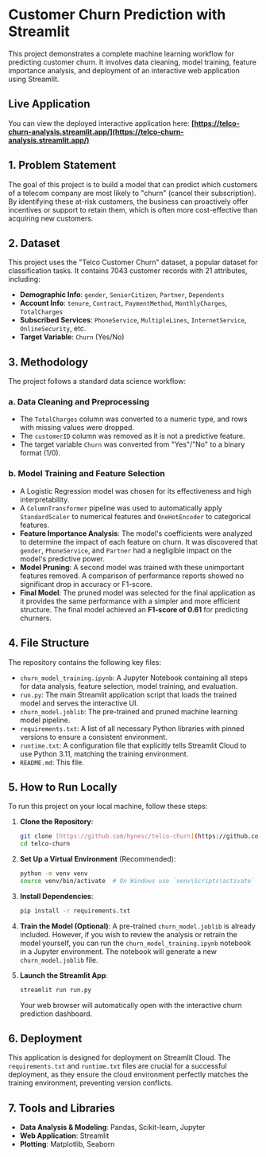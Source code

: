 # Customer Churn Prediction with Streamlit

This project demonstrates a complete machine learning workflow for predicting customer churn. It involves data cleaning, model training, feature importance analysis, and deployment of an interactive web application using Streamlit.

## Live Application

You can view the deployed interactive application here:
**[https://telco-churn-analysis.streamlit.app/](https://telco-churn-analysis.streamlit.app/)**

## 1. Problem Statement

The goal of this project is to build a model that can predict which customers of a telecom company are most likely to "churn" (cancel their subscription). By identifying these at-risk customers, the business can proactively offer incentives or support to retain them, which is often more cost-effective than acquiring new customers.

## 2. Dataset

This project uses the "Telco Customer Churn" dataset, a popular dataset for classification tasks. It contains 7043 customer records with 21 attributes, including:

* **Demographic Info**: `gender`, `SeniorCitizen`, `Partner`, `Dependents`
* **Account Info**: `tenure`, `Contract`, `PaymentMethod`, `MonthlyCharges`, `TotalCharges`
* **Subscribed Services**: `PhoneService`, `MultipleLines`, `InternetService`, `OnlineSecurity`, etc.
* **Target Variable**: `Churn` (Yes/No)

## 3. Methodology

The project follows a standard data science workflow:

### a. Data Cleaning and Preprocessing

* The `TotalCharges` column was converted to a numeric type, and rows with missing values were dropped.
* The `customerID` column was removed as it is not a predictive feature.
* The target variable `Churn` was converted from "Yes"/"No" to a binary format (1/0).

### b. Model Training and Feature Selection

* A Logistic Regression model was chosen for its effectiveness and high interpretability.
* A `ColumnTransformer` pipeline was used to automatically apply `StandardScaler` to numerical features and `OneHotEncoder` to categorical features.
* **Feature Importance Analysis**: The model's coefficients were analyzed to determine the impact of each feature on churn. It was discovered that `gender`, `PhoneService`, and `Partner` had a negligible impact on the model's predictive power.
* **Model Pruning**: A second model was trained with these unimportant features removed. A comparison of performance reports showed no significant drop in accuracy or F1-score.
* **Final Model**: The pruned model was selected for the final application as it provides the same performance with a simpler and more efficient structure. The final model achieved an **F1-score of 0.61** for predicting churners.

## 4. File Structure

The repository contains the following key files:

* `churn_model_training.ipynb`: A Jupyter Notebook containing all steps for data analysis, feature selection, model training, and evaluation.
* `run.py`: The main Streamlit application script that loads the trained model and serves the interactive UI.
* `churn_model.joblib`: The pre-trained and pruned machine learning model pipeline.
* `requirements.txt`: A list of all necessary Python libraries with pinned versions to ensure a consistent environment.
* `runtime.txt`: A configuration file that explicitly tells Streamlit Cloud to use Python 3.11, matching the training environment.
* `README.md`: This file.

## 5. How to Run Locally

To run this project on your local machine, follow these steps:

1.  **Clone the Repository**:
    ```bash
    git clone [https://github.com/hynesc/telco-churn](https://github.com/hynesc/telco-churn)
    cd telco-churn
    ```

2.  **Set Up a Virtual Environment** (Recommended):
    ```bash
    python -m venv venv
    source venv/bin/activate  # On Windows use `venv\Scripts\activate`
    ```

3.  **Install Dependencies**:
    ```bash
    pip install -r requirements.txt
    ```

4.  **Train the Model (Optional)**: A pre-trained `churn_model.joblib` is already included. However, if you wish to review the analysis or retrain the model yourself, you can run the `churn_model_training.ipynb` notebook in a Jupyter environment. The notebook will generate a new `churn_model.joblib` file.

5.  **Launch the Streamlit App**:
    ```bash
    streamlit run run.py
    ```
    Your web browser will automatically open with the interactive churn prediction dashboard.

## 6. Deployment

This application is designed for deployment on Streamlit Cloud. The `requirements.txt` and `runtime.txt` files are crucial for a successful deployment, as they ensure the cloud environment perfectly matches the training environment, preventing version conflicts.

## 7. Tools and Libraries

* **Data Analysis & Modeling**: Pandas, Scikit-learn, Jupyter
* **Web Application**: Streamlit
* **Plotting**: Matplotlib, Seaborn
